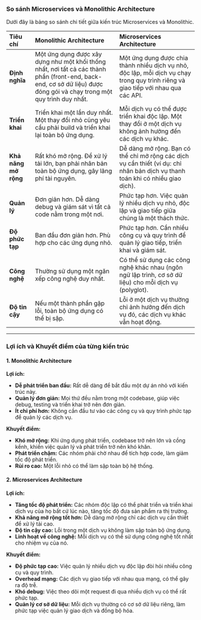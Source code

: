 ### So sánh Microservices và Monolithic Architecture

Dưới đây là bảng so sánh chi tiết giữa kiến trúc Microservices và Monolithic.

| Tiêu chí | Monolithic Architecture | Microservices Architecture |
| :--- | :--- | :--- |
| **Định nghĩa** | Một ứng dụng được xây dựng như một khối thống nhất, nơi tất cả các thành phần (front-end, back-end, cơ sở dữ liệu) được đóng gói và chạy trong một quy trình duy nhất. | Một ứng dụng được chia thành nhiều dịch vụ nhỏ, độc lập, mỗi dịch vụ chạy trong quy trình riêng và giao tiếp với nhau qua các API. |
| **Triển khai** | Triển khai một lần duy nhất. Một thay đổi nhỏ cũng yêu cầu phải build và triển khai lại toàn bộ ứng dụng. | Mỗi dịch vụ có thể được triển khai độc lập. Một thay đổi ở một dịch vụ không ảnh hưởng đến các dịch vụ khác. |
| **Khả năng mở rộng** | Rất khó mở rộng. Để xử lý tải lớn, bạn phải nhân bản toàn bộ ứng dụng, gây lãng phí tài nguyên. | Dễ dàng mở rộng. Bạn có thể chỉ mở rộng các dịch vụ cần thiết (ví dụ: chỉ nhân bản dịch vụ thanh toán khi có nhiều giao dịch). |
| **Quản lý** | Đơn giản hơn. Dễ dàng debug và giám sát vì tất cả code nằm trong một nơi. | Phức tạp hơn. Việc quản lý nhiều dịch vụ nhỏ, độc lập và giao tiếp giữa chúng là một thách thức. |
| **Độ phức tạp** | Ban đầu đơn giản hơn. Phù hợp cho các ứng dụng nhỏ. | Phức tạp hơn. Cần nhiều công cụ và quy trình để quản lý giao tiếp, triển khai và giám sát. |
| **Công nghệ** | Thường sử dụng một ngăn xếp công nghệ duy nhất. | Có thể sử dụng các công nghệ khác nhau (ngôn ngữ lập trình, cơ sở dữ liệu) cho mỗi dịch vụ (polyglot). |
| **Độ tin cậy** | Nếu một thành phần gặp lỗi, toàn bộ ứng dụng có thể bị sập. | Lỗi ở một dịch vụ thường chỉ ảnh hưởng đến dịch vụ đó, các dịch vụ khác vẫn hoạt động. |

---

### Lợi ích và Khuyết điểm của từng kiến trúc

#### 1. Monolithic Architecture

**Lợi ích:**
* **Dễ phát triển ban đầu:** Rất dễ dàng để bắt đầu một dự án nhỏ với kiến trúc này.
* **Quản lý đơn giản:** Mọi thứ đều nằm trong một codebase, giúp việc debug, testing và triển khai trở nên đơn giản.
* **Ít chi phí hơn:** Không cần đầu tư vào các công cụ và quy trình phức tạp để quản lý các dịch vụ.

**Khuyết điểm:**
* **Khó mở rộng:** Khi ứng dụng phát triển, codebase trở nên lớn và cồng kềnh, khiến việc quản lý và phát triển trở nên khó khăn.
* **Phát triển chậm:** Các nhóm phải chờ nhau để tích hợp code, làm giảm tốc độ phát triển.
* **Rủi ro cao:** Một lỗi nhỏ có thể làm sập toàn bộ hệ thống.

#### 2. Microservices Architecture

**Lợi ích:**
* **Tăng tốc độ phát triển:** Các nhóm độc lập có thể phát triển và triển khai dịch vụ của họ bất cứ lúc nào, tăng tốc độ đưa sản phẩm ra thị trường.
* **Khả năng mở rộng tốt hơn:** Dễ dàng mở rộng chỉ các dịch vụ cần thiết để xử lý tải cao.
* **Độ tin cậy cao:** Lỗi trong một dịch vụ không làm sập toàn bộ ứng dụng.
* **Linh hoạt về công nghệ:** Mỗi dịch vụ có thể sử dụng công nghệ tốt nhất cho nhiệm vụ của nó.

**Khuyết điểm:**
* **Độ phức tạp cao:** Việc quản lý nhiều dịch vụ độc lập đòi hỏi nhiều công cụ và quy trình.
* **Overhead mạng:** Các dịch vụ giao tiếp với nhau qua mạng, có thể gây ra độ trễ.
* **Khó debug:** Việc theo dõi một request đi qua nhiều dịch vụ có thể rất phức tạp.
* **Quản lý cơ sở dữ liệu:** Mỗi dịch vụ thường có cơ sở dữ liệu riêng, làm phức tạp việc quản lý giao dịch và đồng bộ hóa.